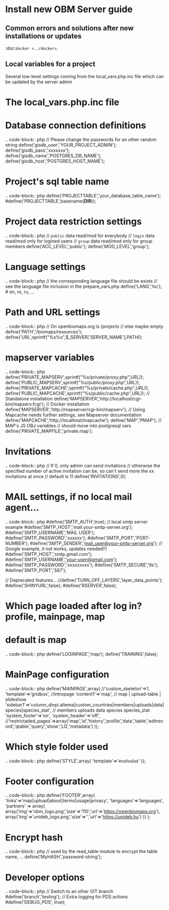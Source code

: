Install new OBM Server guide
============================

Common errors and solutions after new installations or updates
--------------------------------------------------------------
:doc:`docker <../docker>`.


Local variables for a project
-----------------------------
Several low-level settings coming from the local_vars.php.inc file which can be updated by the server admin

# The local_vars.php.inc file


# Database connection definitions
.. code-block:: php
// Please change the passwords for an other random string
  define('gisdb_user','YOUR_PROJECT_ADMIN');
  define('gisdb_pass','xxxxxxx');
  define('gisdb_name','POSTGRES_DB_NAME');
  define('gisdb_host','POSTGRES_HOST_NAME');
  
# Project's sql table name 
.. code-block:: php
  define('PROJECTTABLE','your_database_table_name');
  #define('PROJECTTABLE',basename(__DIR__));
  
# Project data restriction settings
.. code-block:: php
  // `public` data read/mod for everybody
  // `login` data read/mod only for logined users
  // `group` data read/mod only for group members
  define('ACC_LEVEL','public');
  define('MOD_LEVEL','group');
  
# Language settings
.. code-block:: php
  // the corresponding language file should be exists
  // see the language file inclusion in the prepare_vars.php
  define('LANG','hu'); # en, ro, ru, ...
  
# Path and URL settings
.. code-block:: php
  // On openbiomaps.org is /projects
  // else maybe empty
  define('PATH','/biomaps/resources');
  define('URL',sprintf("%s%s",$_SERVER['SERVER_NAME'],PATH));
  
# mapserver variables
.. code-block:: php
  define('PRIVATE_MAPSERV',sprintf("%s/private/proxy.php",URL));
  define('PUBLIC_MAPSERV',sprintf("%s/public/proxy.php",URL));
  define('PRIVATE_MAPCACHE',sprintf("%s/private/cache.php",URL));
  define('PUBLIC_MAPCACHE',sprintf("%s/public/cache.php",URL));
  // Standalone installation
  define('MAPSERVER','http://localhost/cgi-bin/mapserv.fcgi');
  // Docker installation
  define('MAPSERVER','http://mapserver/cgi-bin/mapserv');
  // Using Mapcache needs further settings, see Mapserver documentation
  define('MAPCACHE','http://localhost/mapcache');
  define('MAP','PMAP');
  // MAP's JS OBJ variables
  // should move into postgresql vars
  define('PRIVATE_MAPFILE','private.map');
  
# Invitations
.. code-block:: php
  // If 0, only admin can send invitations
  // otherwise the specified number of active invitation can be, so can't send more the xx invitations at once
  // default is 11
  define('INVITATIONS',0);
  
# MAIL settings, if no local mail agent...
.. code-block:: php
  #define('SMTP_AUTH',true);
  // local smtp server example 
  #define('SMTP_HOST','mail.your-smtp-server.org');
  #define('SMTP_USERNAME','MAIL USER');
  #define('SMTP_PASSWORD','xxxxxx');
  #define('SMTP_PORT','PORT-NUMBER');
  #define('SMTP_SENDER','mail_user@your-smtp-server.org');
  // Google example, it not works, updates needed!!!
  #define('SMTP_HOST','smtp.gmail.com');
  #define('SMTP_USERNAME','your-user@gmail.com');
  #define('SMTP_PASSWORD','xxxxxxxxx');
  #define('SMTP_SECURE','tls');
  #define('SMTP_PORT','587');
  
  // Deprecated features...
  //define('TURN_OFF_LAYERS','layer_data_points');
  #define('SHINYURL',false);
  #define('RSERVER',false);
  
# Which page loaded after log in? profile, mainpage, map
# default is map
.. code-block:: php
  define('LOGINPAGE','map');
  define('TRAINING',false);
  
# MainPage configuration
.. code-block:: php
  define('MAINPAGE',array(
    //'custom_skeleton'=>1,
    'template'=>'gridbox', //intropage
    'content1'=>'map',   // map | upload-table | slideshow
    'sidebar1'=>'column_dinpi.altema|custom_countries|members|uploads|data|species|species_stat', // members uploads data species species_stat
    'system_footer'=>'on',
    'system_header'=>'off',
    //'restrictaded_pages'=>array('map','id','history','profile','data','table','editrecord','qtable','query','show','LQ','metadata')
  ));
  
# Which style folder used
.. code-block:: php
  define('STYLE',array(
    'template'=>'evolvulus'
  ));
  
# Footer configuration
.. code-block:: php
  define('FOOTER',array(
    'links'=>'map|upload|about|terms|usage|privacy',
    'languages'=>'languages',
    'partners' => array(
            array('img'=>'obm_logo.png','size'=>'110','url'=>'https://openbiomaps.org'),
            array('img'=>'unideb_logo.png','size'=>'','url'=>'https://unideb.hu')
        ))
  );
  
# Encrypt hash
.. code-block:: php
  // used by the read_table module to encrypt the table name, ...
  define('MyHASH','password-string');
  
# Developer options
.. code-block:: php
  // Switch to an other GIT branch 
  #define('branch','testing');
  // Extra logging for PDS actions
  #define('DEBUG_PDS', true);
